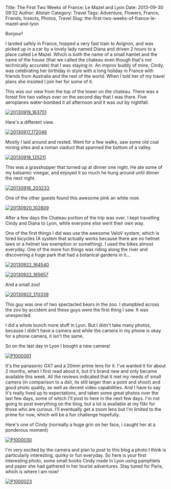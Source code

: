 Title: The First Two Weeks of France: Le Mazel and Lyon
Date: 2013-09-30 09:32
Author: Alistair
Category: Travel
Tags: Adventure, Flowers, France, Friends, Insects, Photos, Travel
Slug: the-first-two-weeks-of-france-le-mazel-and-lyon

Bonjour!

I landed safely in France, hopped a very fast train to Avignon, and was
picked up in a car by a lovely lady named Diana and driven 2 hours to a
place called Le Mazel. Which is both the name of a small hamlet and the
name of the house (that we called the chateau even though that's not
technically accurate) that I was staying in. An improv buddy of mine,
Cindy, was celebrating her birthday in style with a long holiday in
France with friends from Australia and the rest of the world. When I
told her of my travel plans she insisted I join her for some of it.

This was our view from the top of the tower on the chateau. There was a
forest fire two valleys over on the second day that I was there. Five
aeroplanes water-bombed it all afternoon and it was out by nightfall.  

[![20130919\_163751](http://farm3.staticflickr.com/2861/10004216725_4d4aee094b_z.jpg)](http://www.flickr.com/photos/97350976@N07/10004216725/ "obviously this wasn't the only view, it was a tower, there was lots to see")

Here's a different view.

[![20130917\_172046](http://farm8.staticflickr.com/7292/10004215694_3b9d2d2b76_z.jpg)](http://www.flickr.com/photos/97350976@N07/10004215694/ "Somedays, there was no fire at all")

Mostly I laid around and rested. Went for a few walks, saw some old coal
mining sites and a roman viaduct that spanned the bottom of a valley.

[![20130918\_125211](http://farm8.staticflickr.com/7359/10004225975_ebb7e67d4d_z.jpg)](http://www.flickr.com/photos/97350976@N07/10004225975/ "Look, roman thing. That means it's really old")

This was a grasshopper that turned up at dinner one night. He ate some
of my balsamic vinegar, and enjoyed it so much he hung around until
dinner the next night.

[![20130918\_203233](http://farm8.staticflickr.com/7298/10004335523_3358178fe4.jpg)](http://www.flickr.com/photos/97350976@N07/10004335523/ "He was very friendly")

One of the other guests found this awesome pink an white rose.

[![20130920\_102809](http://farm4.staticflickr.com/3817/10004214805_dd5865ce6a_z.jpg)](http://www.flickr.com/photos/97350976@N07/10004214805/ "2 coloured rose. Must be a mutant. I hope it's one of those nice X-men mutants.")

After a few days the Chateau portion of the trip was over. I kept
travelling Cindy and Diana to Lyon, while everyone else went their own
way.

One of the first things I did was use the awesome VeloV system, which is
hired bicycles (A system that actually works because there are no helmet
laws or a helmet law exemption or something). I used the bikes almost
everyday. One of the more fun things was riding along the river and
discovering a huge park that had a botanical gardens in it...

[![20130922\_164540](http://farm8.staticflickr.com/7357/10004182864_230ecb2dae.jpg)](http://www.flickr.com/photos/97350976@N07/10004182864/ "I don't know why I liked this bulbous thing so much")  

[![20130922\_165657](http://farm3.staticflickr.com/2867/10004191475_756b46e0d4.jpg)](http://www.flickr.com/photos/97350976@N07/10004191475/)

And a small zoo!

[![20130922\_170339](http://farm6.staticflickr.com/5323/10004178234_fa4afbc7e6.jpg)](http://www.flickr.com/photos/97350976@N07/10004178234/ "surprise zoo")

This guy was one of two spectacled bears in the zoo. I stumpbled across
the zoo by accident and these guys were the first thing I saw. It was
unexpected.

I did a whole bunch more stuff in Lyon. But I didn't take many photos,
because I didn't have a camera and while the camera in my phone is okay
for a phone camera, it isn't the same.

So on the last day in Lyon I bought a new camera!

[![P1000001](http://farm8.staticflickr.com/7386/10004240815_151ca627e6_z.jpg)](http://www.flickr.com/photos/97350976@N07/10004240815/ "The very first photo taken. Of course it's a selfie.")

It's the panasonic GX7 and a 20mm prime lens for it. I've wanted it for
about 2 months, when I first read about it, but it's brand new and only
became available this week. All the reviews indicated that it met my
needs of small camera (in comparison to a dslr, its still larger than a
point and shoot) and good photo quality, as well as decent video
capabilities. And I have to say it's really lived up to expectations,
and taken some great photos over the last few days, some of which I'll
post to here in the next few days. I'm not going to post everything on
the blog, but a lot is available at my flikr for those who are curious.
I'll eventually get a zoom lens but I'm limited to the prime for now,
which will be a fun challenge hopefully.

Here's one of Cindy (normally a huge grin on her face, i caught her at a
ponderous moment)

[![P1000030](http://farm8.staticflickr.com/7337/10004092636_6cb243bf29_c.jpg)](http://www.flickr.com/photos/97350976@N07/10004092636/ "P1000030 by Alistair Magee, on Flickr")

I'm very excited by the camera and plan to post to this blog a photo I
think is particularly interesting, quirky or fun everyday. So here is
your first interesting photo, some small books Cindy made in Lyon using
pamphlets and paper she had gathered in her tourist adventures. Stay
tuned for Paris, which is where I am now!

[![P1000023](http://farm4.staticflickr.com/3756/10004236585_fa88933962_c.jpg)](http://www.flickr.com/photos/97350976@N07/10004236585/ "If only the grasshopper had come with us to Lyon, they're perfectly sized for him")
